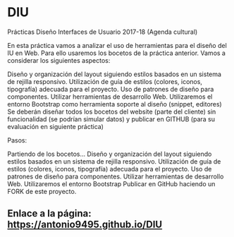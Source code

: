 # DIU
Prácticas Diseño Interfaces de Usuario 2017-18 (Agenda cultural)

En esta práctica vamos a analizar el uso de herramientas para el diseño del IU en Web. Para ello usaremos los bocetos de la práctica anterior. Vamos a considerar los siguientes aspectos:

Diseño y organización del layout siguiendo estilos basados en un sistema de rejilla responsivo. Utilización de guía de estilos (colores, iconos, tipografía) adecuada para el proyecto. Uso de patrones de diseño para componentes. Utilizar herramientas de desarrollo Web. Utilizaremos el entorno Bootstrap como herramienta soporte al diseño (snippet, editores) Se deberán diseñar todos los bocetos del website (parte del cliente) sin funcionalidad (se podrían simular datos) y publicar en GITHUB (para su evaluación en siguiente práctica)

Pasos:

Partiendo de los bocetos...
Diseño y organización del layout siguiendo estilos basados en un sistema de rejilla responsivo.
Utilización de guía de estilos (colores, iconos, tipografía) adecuada para el proyecto.
Uso de patrones de diseño para componentes.
Utilizar herramientas de desarrollo Web. Utilizaremos el entorno Bootstrap
Publicar en GitHub haciendo un FORK de este proyecto.

## Enlace a la página: https://antonio9495.github.io/DIU

